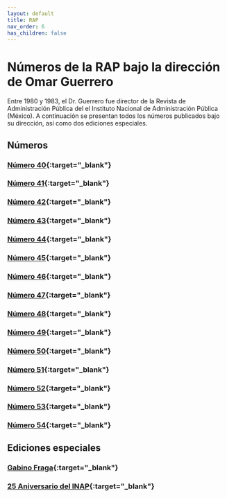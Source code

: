 ```yaml
---
layout: default
title: RAP
nav_order: 6
has_children: false
---
```


# Números de la RAP bajo la dirección de Omar Guerrero

Entre 1980 y 1983, el Dr. Guerrero fue director de la Revista de Administración Pública del el Instituto Nacional de Administración Pública (México). A continuación se presentan todos los números publicados bajo su dirección, así como dos ediciones especiales.

## Números
### [Número 40](/pdfs/rap/num40.pdf){:target="_blank"}
### [Número 41](/pdfs/rap/num41.pdf){:target="_blank"}
### [Número 42](/pdfs/rap/num42.pdf){:target="_blank"}
### [Número 43](/pdfs/rap/num43.pdf){:target="_blank"}
### [Número 44](/pdfs/rap/num44.pdf){:target="_blank"}
### [Número 45](/pdfs/rap/num45.pdf){:target="_blank"}
### [Número 46](/pdfs/rap/num46.pdf){:target="_blank"}
### [Número 47](/pdfs/rap/num47.pdf){:target="_blank"}
### [Número 48](/pdfs/rap/num48.pdf){:target="_blank"}
### [Número 49](/pdfs/rap/num49.pdf){:target="_blank"}
### [Número 50](/pdfs/rap/num50.pdf){:target="_blank"}
### [Número 51](/pdfs/rap/num51.pdf){:target="_blank"}
### [Número 52](/pdfs/rap/num52.pdf){:target="_blank"}
### [Número 53](/pdfs/rap/num53.pdf){:target="_blank"}
### [Número 54](/pdfs/rap/num54.pdf){:target="_blank"}

## Ediciones especiales
### [Gabino Fraga](/pdfs/rap/Gabino_Fraga.pdf){:target="_blank"}
### [25 Aniversario del INAP](/pdfs/rap/25_aniversario.pdf){:target="_blank"}





